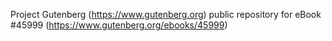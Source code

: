 Project Gutenberg (https://www.gutenberg.org) public repository for
eBook #45999 (https://www.gutenberg.org/ebooks/45999)
